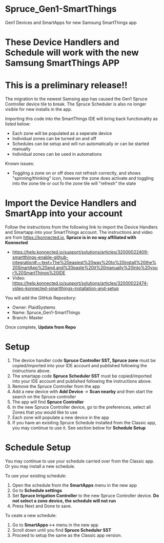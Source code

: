 # Spruce_Gen1-SmartThings
Gen1 Devices and SmartApps for new Samsung SmartThings app

# These Device Handlers and Schedule will work with the new Samsung SmartThings APP
# This is a preliminary release!!

The migration to the newest Samsing app has caused the Gen1 Spruce Controller device tile to break.
The Spruce Scheduler is also no longer visible for new installs in the app.

Importing this code into the SmartThings IDE will bring back functionality as listed below:
- Each zone will be populated as a seperate device
- Individual zones can be turned on and off
- Schedules can be setup and will run automatically or can be started manually
- Individual zones can be used in automations

Known issues:
- Toggling a zone on or off does not refresh correctly, and shows "spinning/thinking" icon, however the zone does activate and toggling into the zone tile or out fo the zone tile will "refresh" the state

# Import the Device Handlers and SmartApp into your account

Follow the instructions from the following link to import the Device Handlers and Smartapp into your SmartThings account. The instructions and video are from https://konnected.io, **Spruce is in no way affiliated with Konnected**
- https://help.konnected.io/support/solutions/articles/32000022409-smartthings-enable-github-integration#:~:text=The%20easiest%20way%20to%20install%20the%20SmartApp%20and,and%20paste%20it%20manually%20into%20your%20SmartThings%20IDE
- Video: https://help.konnected.io/support/solutions/articles/32000022474-video-konnected-smartthings-installation-and-setup

You will add the GitHub Repository:
- Owner: PlaidSystems
- Name: Spruce_Gen1-SmartThings
- Branch: Master

Once complete, **Update from Repo**

# Setup

1. The device handler code **Spruce Controller SST, Spruce zone** must be copied/imported into your IDE account and published following the instructions above.
2. The smartapp code **Spruce Scheduler SST** must be copied/imported into your IDE account and published following the instructions above.
3. Remove the Spruce Controller from the app
4. Add a new device with **Add Device** -> **Scan nearby** and then start the search on the Spruce controller
5. The app will find **Spruce Controller**
6. In the new Spruce Controller device, go to the preferences, select all Zones that you would like to use
7. Each zone will populate a new device in the app
8. If you have an exisiting Spruce Schedule installed from the Classic app, you may continue to use it. See section below for **Schedule Setup**

# Schedule Setup

You may continue to use your schedule carried over from the Classic app.  Or you may install a new schedule.

To use your existing schedule:
1. Open the schedule from the **SmartApps** menu in the new app
2. Go to **Schedule settings**
3. Set **Spruce Irrigation Controller** to the new Spruce Controller device.  **Do not select a zone device, the schedule will not run**
4. Press Next and Done to save.

To ceate a new schedule:
1. Go to **SmartApps**->**+** menu in the new app
2. Scroll down until you find **Spruce Scheduler SST**
3. Proceed to setup the same as the Classic app version.
